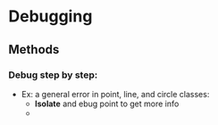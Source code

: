 # Debugging
## Methods
### Debug step by step:
- Ex: a general error in point, line, and circle classes:
	- **Isolate** and ebug point to get more info
	- 